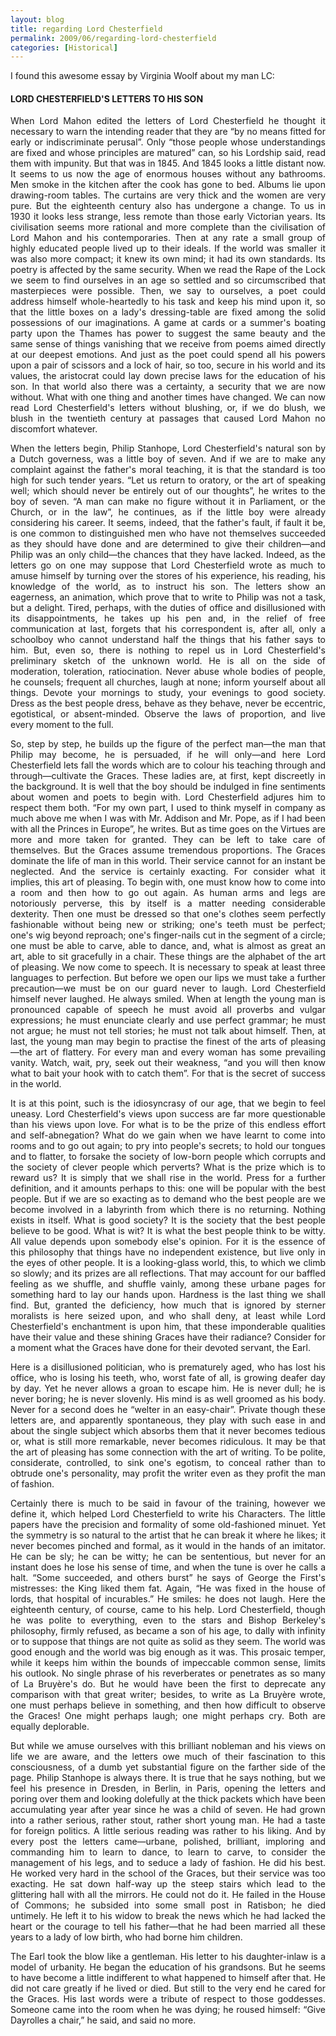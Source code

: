 ```yaml
---
layout: blog
title: regarding Lord Chesterfield
permalink: 2009/06/regarding-lord-chesterfield
categories: [Historical]
---
```


<p>I found this awesome essay by Virginia Woolf about my man LC:</p>
<div align="justify" style="text-align:justify">
<h4>LORD CHESTERFIELD'S LETTERS TO HIS SON</h4>
<p>When Lord Mahon edited the letters of Lord Chesterfield he thought it necessary to warn the intending reader that they are “by no means fitted for early or indiscriminate perusal”. Only “those people whose understandings are fixed and whose principles are matured” can, so his Lordship said, read them with impunity. But that was in 1845. And 1845 looks a little distant now. It seems to us now the age of enormous houses without any bathrooms. Men smoke in the kitchen after the cook has gone to bed. Albums lie upon drawing-room tables. The curtains are very thick and the women are very pure. But the eighteenth century also has undergone a change. To us in 1930 it looks less strange, less remote than those early Victorian years. Its civilisation seems more rational and more complete than the civilisation of Lord Mahon and his contemporaries. Then at any rate a small group of highly educated people lived up to their ideals. If the world was smaller it was also more compact; it knew its own mind; it had its own standards. Its poetry is affected by the same security. When we read the Rape of the Lock we seem to find ourselves in an age so settled and so circumscribed that masterpieces were possible. Then, we say to ourselves, a poet could address himself whole-heartedly to his task and keep his mind upon it, so that the little boxes on a lady's dressing-table are fixed among the solid possessions of our imaginations. A game at cards or a summer's boating party upon the Thames has power to suggest the same beauty and the same sense of things vanishing that we receive from poems aimed directly at our deepest emotions. And just as the poet could spend all his powers upon a pair of scissors and a lock of hair, so too, secure in his world and its values, the aristocrat could lay down precise laws for the education of his son. In that world also there was a certainty, a security that we are now without. What with one thing and another times have changed. We can now read Lord Chesterfield's letters without blushing, or, if we do blush, we blush in the twentieth century at passages that caused Lord Mahon no discomfort whatever.</p>
<p>When the letters begin, Philip Stanhope, Lord Chesterfield's natural son by a Dutch governess, was a little boy of seven. And if we are to make any complaint against the father's moral teaching, it is that the standard is too high for such tender years. “Let us return to oratory, or the art of speaking well; which should never be entirely out of our thoughts”, he writes to the boy of seven. “A man can make no figure without it in Parliament, or the Church, or in the law”, he continues, as if the little boy were already considering his career. It seems, indeed, that the father's fault, if fault it be, is one common to distinguished men who have not themselves succeeded as they should have done and are determined to give their children—and Philip was an only child—the chances that they have lacked. Indeed, as the letters go on one may suppose that Lord Chesterfield wrote as much to amuse himself by turning over the stores of his experience, his reading, his knowledge of the world, as to instruct his son. The letters show an eagerness, an animation, which prove that to write to Philip was not a task, but a delight. Tired, perhaps, with the duties of office and disillusioned with its disappointments, he takes up his pen and, in the relief of free communication at last, forgets that his correspondent is, after all, only a schoolboy who cannot understand half the things that his father says to him. But, even so, there is nothing to repel us in Lord Chesterfield's preliminary sketch of the unknown world. He is all on the side of moderation, toleration, ratiocination. Never abuse whole bodies of people, he counsels; frequent all churches, laugh at none; inform yourself about all things. Devote your mornings to study, your evenings to good society. Dress as the best people dress, behave as they behave, never be eccentric, egotistical, or absent-minded. Observe the laws of proportion, and live every moment to the full.</p>
<p>So, step by step, he builds up the figure of the perfect man—the man that Philip may become, he is persuaded, if he will only—and here Lord Chesterfield lets fall the words which are to colour his teaching through and through—cultivate the Graces. These ladies are, at first, kept discreetly in the background. It is well that the boy should be indulged in fine sentiments about women and poets to begin with. Lord Chesterfield adjures him to respect them both. “For my own part, I used to think myself in company as much above me when I was with Mr. Addison and Mr. Pope, as if I had been with all the Princes in Europe”, he writes. But as time goes on the Virtues are more and more taken for granted. They can be left to take care of themselves. But the Graces assume tremendous proportions. The Graces dominate the life of man in this world. Their service cannot for an instant be neglected. And the service is certainly exacting. For consider what it implies, this art of pleasing. To begin with, one must know how to come into a room and then how to go out again. As human arms and legs are notoriously perverse, this by itself is a matter needing considerable dexterity. Then one must be dressed so that one's clothes seem perfectly fashionable without being new or striking; one's teeth must be perfect; one's wig beyond reproach; one's finger-nails cut in the segment of a circle; one must be able to carve, able to dance, and, what is almost as great an art, able to sit gracefully in a chair. These things are the alphabet of the art of pleasing. We now come to speech. It is necessary to speak at least three languages to perfection. But before we open our lips we must take a further precaution—we must be on our guard never to laugh. Lord Chesterfield himself never laughed. He always smiled. When at length the young man is pronounced capable of speech he must avoid all proverbs and vulgar expressions; he must enunciate clearly and use perfect grammar; he must not argue; he must not tell stories; he must not talk about himself. Then, at last, the young man may begin to practise the finest of the arts of pleasing—the art of flattery. For every man and every woman has some prevailing vanity. Watch, wait, pry, seek out their weakness, “and you will then know what to bait your hook with to catch them”. For that is the secret of success in the world.</p>
<p>It is at this point, such is the idiosyncrasy of our age, that we begin to feel uneasy. Lord Chesterfield's views upon success are far more questionable than his views upon love. For what is to be the prize of this endless effort and self-abnegation? What do we gain when we have learnt to come into rooms and to go out again; to pry into people's secrets; to hold our tongues and to flatter, to forsake the society of low-born people which corrupts and the society of clever people which perverts? What is the prize which is to reward us? It is simply that we shall rise in the world. Press for a further definition, and it amounts perhaps to this: one will be popular with the best people. But if we are so exacting as to demand who the best people are we become involved in a labyrinth from which there is no returning. Nothing exists in itself. What is good society? It is the society that the best people believe to be good. What is wit? It is what the best people think to be witty. All value depends upon somebody else's opinion. For it is the essence of this philosophy that things have no independent existence, but live only in the eyes of other people. It is a looking-glass world, this, to which we climb so slowly; and its prizes are all reflections. That may account for our baffled feeling as we shuffle, and shuffle vainly, among these urbane pages for something hard to lay our hands upon. Hardness is the last thing we shall find. But, granted the deficiency, how much that is ignored by sterner moralists is here seized upon, and who shall deny, at least while Lord Chesterfield's enchantment is upon him, that these imponderable qualities have their value and these shining Graces have their radiance? Consider for a moment what the Graces have done for their devoted servant, the Earl.</p>
<p>Here is a disillusioned politician, who is prematurely aged, who has lost his office, who is losing his teeth, who, worst fate of all, is growing deafer day by day. Yet he never allows a groan to escape him. He is never dull; he is never boring; he is never slovenly. His mind is as well groomed as his body. Never for a second does he “welter in an easy-chair”. Private though these letters are, and apparently spontaneous, they play with such ease in and about the single subject which absorbs them that it never becomes tedious or, what is still more remarkable, never becomes ridiculous. It may be that the art of pleasing has some connection with the art of writing. To be polite, considerate, controlled, to sink one's egotism, to conceal rather than to obtrude one's personality, may profit the writer even as they profit the man of fashion.</p>
<p>Certainly there is much to be said in favour of the training, however we define it, which helped Lord Chesterfield to write his Characters. The little papers have the precision and formality of some old-fashioned minuet. Yet the symmetry is so natural to the artist that he can break it where he likes; it never becomes pinched and formal, as it would in the hands of an imitator. He can be sly; he can be witty; he can be sententious, but never for an instant does he lose his sense of time, and when the tune is over he calls a halt. “Some succeeded, and others burst” he says of George the First's mistresses: the King liked them fat. Again, “He was fixed in the house of lords, that hospital of incurables.” He smiles: he does not laugh. Here the eighteenth century, of course, came to his help. Lord Chesterfield, though he was polite to everything, even to the stars and Bishop Berkeley's philosophy, firmly refused, as became a son of his age, to dally with infinity or to suppose that things are not quite as solid as they seem. The world was good enough and the world was big enough as it was. This prosaic temper, while it keeps him within the bounds of impeccable common sense, limits his outlook. No single phrase of his reverberates or penetrates as so many of La Bruyère's do. But he would have been the first to deprecate any comparison with that great writer; besides, to write as La Bruyère wrote, one must perhaps believe in something, and then how difficult to observe the Graces! One might perhaps laugh; one might perhaps cry. Both are equally deplorable.</p>
<p>But while we amuse ourselves with this brilliant nobleman and his views on life we are aware, and the letters owe much of their fascination to this consciousness, of a dumb yet substantial figure on the farther side of the page. Philip Stanhope is always there. It is true that he says nothing, but we feel his presence in Dresden, in Berlin, in Paris, opening the letters and poring over them and looking dolefully at the thick packets which have been accumulating year after year since he was a child of seven. He had grown into a rather serious, rather stout, rather short young man. He had a taste for foreign politics. A little serious reading was rather to his liking. And by every post the letters came—urbane, polished, brilliant, imploring and commanding him to learn to dance, to learn to carve, to consider the management of his legs, and to seduce a lady of fashion. He did his best. He worked very hard in the school of the Graces, but their service was too exacting. He sat down half-way up the steep stairs which lead to the glittering hall with all the mirrors. He could not do it. He failed in the House of Commons; he subsided into some small post in Ratisbon; he died untimely. He left it to his widow to break the news which he had lacked the heart or the courage to tell his father—that he had been married all these years to a lady of low birth, who had borne him children.</p>
<p>The Earl took the blow like a gentleman. His letter to his daughter-inlaw is a model of urbanity. He began the education of his grandsons. But he seems to have become a little indifferent to what happened to himself after that. He did not care greatly if he lived or died. But still to the very end he cared for the Graces. His last words were a tribute of respect to those goddesses. Someone came into the room when he was dying; he roused himself: “Give Dayrolles a chair,” he said, and said no more.</p>
</div>

